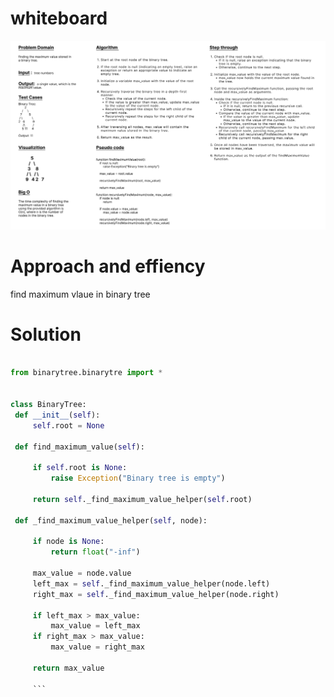 # whiteboard

![maxValue_WhiteBoard.png](./maxValue_WhiteBoard.png)

# Approach and effiency

find maximum vlaue in binary tree

# Solution
   
   ```python

   from binarytree.binarytre import *


class BinaryTree:
    def __init__(self):
        self.root = None

    def find_maximum_value(self):
      
        if self.root is None:
            raise Exception("Binary tree is empty")

        return self._find_maximum_value_helper(self.root)

    def _find_maximum_value_helper(self, node):
       
        if node is None:
            return float("-inf")

        max_value = node.value
        left_max = self._find_maximum_value_helper(node.left)
        right_max = self._find_maximum_value_helper(node.right)

        if left_max > max_value:
            max_value = left_max
        if right_max > max_value:
            max_value = right_max

        return max_value

        ```